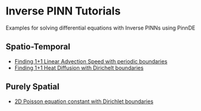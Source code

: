 # Inverse PINN Tutorials

Examples for solving differential equations with Inverse PINNs using PinnDE

## Spatio-Temporal

* [Finding 1+1 Linear Advection Speed with periodic boundaries](11advec.md)
* [Finding 1+1 Heat Diffusion with Dirichelt boundaries](11heat.md)

## Purely Spatial

* [2D Poisson equation constant with Dirichlet boundaries](2poisson1.md)